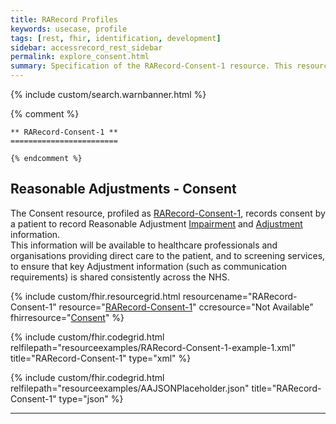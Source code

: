 ```yaml
---
title: RARecord Profiles
keywords: usecase, profile
tags: [rest, fhir, identification, development]
sidebar: accessrecord_rest_sidebar
permalink: explore_consent.html
summary: Specification of the RARecord-Consent-1 resource. This resource records the consent to record and use Reasonable Adjustments information using the FHIR&reg; Reasonable Adjustments API.
---
```

{% include custom/search.warnbanner.html %}

{% comment %}

    ** RARecord-Consent-1 **
    ========================

    {% endcomment %}

    
## Reasonable Adjustments - Consent ##

The Consent resource, profiled as [RARecord-Consent-1](https://fhir.nhs.uk/STU3/StructureDefinition/RARecord-Consent-1), records consent by a patient to record Reasonable Adjustment [Impairment](https://www.gov.uk/definition-of-disability-under-equality-act-2010) and [Adjustment](https://www.gov.uk/government/publications/reasonable-adjustments-a-legal-duty/reasonable-adjustments-a-legal-duty) information.  
This information will be available to healthcare professionals and organisations providing direct care to the patient, and to screening services, to ensure that key Adjustment information (such as communication requirements) is shared consistently across the NHS.  

{% include custom/fhir.resourcegrid.html
resourcename="RARecord-Consent-1"
resource="[RARecord-Consent-1](https://fhir.nhs.uk/STU3/StructureDefinition/RARecord-Consent-1/_history/0.0.5)"
ccresource="Not Available"
fhirresource="[Consent](https://www.hl7.org/fhir/consent.html)" %}

{% include custom/fhir.codegrid.html
relfilepath="resourceexamples/RARecord-Consent-1-example-1.xml"
title="RARecord-Consent-1"
type="xml" %}

{% include custom/fhir.codegrid.html
relfilepath="resourceexamples/AAJSONPlaceholder.json"
title="RARecord-Consent-1"
type="json" %}

---